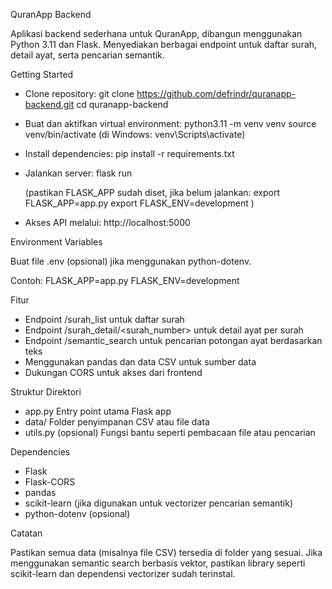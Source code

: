 QuranApp Backend

Aplikasi backend sederhana untuk QuranApp, dibangun menggunakan Python 3.11 dan Flask. Menyediakan berbagai endpoint untuk daftar surah, detail ayat, serta pencarian semantik.

Getting Started

- Clone repository:
  git clone https://github.com/defrindr/quranapp-backend.git
  cd quranapp-backend

- Buat dan aktifkan virtual environment:
  python3.11 -m venv venv
  source venv/bin/activate
  (di Windows: venv\Scripts\activate)

- Install dependencies:
  pip install -r requirements.txt

- Jalankan server:
  flask run

  (pastikan FLASK_APP sudah diset, jika belum jalankan:
   export FLASK_APP=app.py
   export FLASK_ENV=development
   )

- Akses API melalui:
  http://localhost:5000

Environment Variables

Buat file .env (opsional) jika menggunakan python-dotenv.

Contoh:
FLASK_APP=app.py
FLASK_ENV=development

Fitur

- Endpoint /surah_list untuk daftar surah
- Endpoint /surah_detail/<surah_number> untuk detail ayat per surah
- Endpoint /semantic_search untuk pencarian potongan ayat berdasarkan teks
- Menggunakan pandas dan data CSV untuk sumber data
- Dukungan CORS untuk akses dari frontend

Struktur Direktori

- app.py                    Entry point utama Flask app
- data/                     Folder penyimpanan CSV atau file data
- utils.py (opsional)       Fungsi bantu seperti pembacaan file atau pencarian

Dependencies

- Flask
- Flask-CORS
- pandas
- scikit-learn (jika digunakan untuk vectorizer pencarian semantik)
- python-dotenv (opsional)

Catatan

Pastikan semua data (misalnya file CSV) tersedia di folder yang sesuai.
Jika menggunakan semantic search berbasis vektor, pastikan library seperti scikit-learn dan dependensi vectorizer sudah terinstal.
